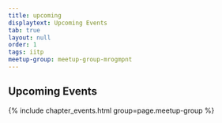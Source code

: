 ```yaml
---
title: upcoming
displaytext: Upcoming Events
tab: true
layout: null
order: 1
tags: iitp
meetup-group: meetup-group-mrogmpnt
---
```


## Upcoming Events

{% include chapter_events.html group=page.meetup-group %}
